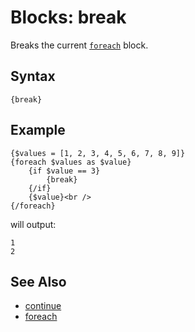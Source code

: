 # Blocks: break

Breaks the current [```foreach```](foreach.md) block.

## Syntax

```
{break}
```

## Example

```
{$values = [1, 2, 3, 4, 5, 6, 7, 8, 9]}
{foreach $values as $value}
    {if $value == 3}
        {break}
    {/if}
    {$value}<br />
{/foreach}
```

will output:

```
1
2
```

## See Also

- [continue](continue.md)
- [foreach](foreach.md)
